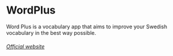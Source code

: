 # WordPlus
Word Plus is a vocabulary app that aims to improve your Swedish vocabulary in the best way possible.
###### [Official website](http://www.cloudcentrik.net/wordplus/)
